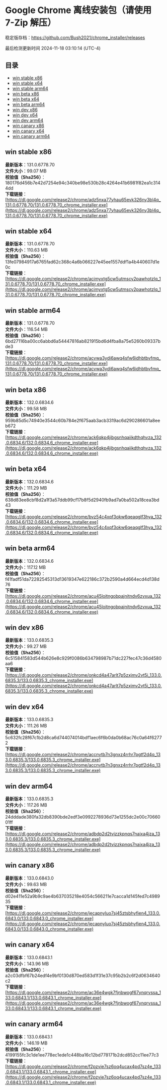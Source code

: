 # Google Chrome 离线安装包（请使用 7-Zip 解压）
稳定版存档：<https://github.com/Bush2021/chrome_installer/releases>

最后检测更新时间
2024-11-18 03:10:14 (UTC-4)

## 目录
* [win stable x86](https://github.com/Bush2021/chrome_installer?tab=readme-ov-file#win-stable-x86)
* [win stable x64](https://github.com/Bush2021/chrome_installer?tab=readme-ov-file#win-stable-x64)
* [win stable arm64](https://github.com/Bush2021/chrome_installer?tab=readme-ov-file#win-stable-arm64)
* [win beta x86](https://github.com/Bush2021/chrome_installer?tab=readme-ov-file#win-beta-x86)
* [win beta x64](https://github.com/Bush2021/chrome_installer?tab=readme-ov-file#win-beta-x64)
* [win beta arm64](https://github.com/Bush2021/chrome_installer?tab=readme-ov-file#win-beta-arm64)
* [win dev x86](https://github.com/Bush2021/chrome_installer?tab=readme-ov-file#win-dev-x86)
* [win dev x64](https://github.com/Bush2021/chrome_installer?tab=readme-ov-file#win-dev-x64)
* [win dev arm64](https://github.com/Bush2021/chrome_installer?tab=readme-ov-file#win-dev-arm64)
* [win canary x86](https://github.com/Bush2021/chrome_installer?tab=readme-ov-file#win-canary-x86)
* [win canary x64](https://github.com/Bush2021/chrome_installer?tab=readme-ov-file#win-canary-x64)
* [win canary arm64](https://github.com/Bush2021/chrome_installer?tab=readme-ov-file#win-canary-arm64)

## win stable x86
**最新版本**：131.0.6778.70  
**文件大小**：99.07 MB  
**校验值（Sha256）**：180176d456b7e42d7254e94c340be98e530b28c4264e41b6981f82ea1c3144dd  
**下载链接**：[https://dl.google.com/release2/chrome/adz5nxa77yhau65evk326ny3bl4q_131.0.6778.70/131.0.6778.70_chrome_installer.exe](https://dl.google.com/release2/chrome/adz5nxa77yhau65evk326ny3bl4q_131.0.6778.70/131.0.6778.70_chrome_installer.exe)  

## win stable x64
**最新版本**：131.0.6778.70  
**文件大小**：110.63 MB  
**校验值（Sha256）**：13fe07984917a6765fad62c368c4a6b066227e45ee1557ddf1a4b440607d1e0c  
**下载链接**：[https://dl.google.com/release2/chrome/acimyxtg5cw5utmscy2pawhotzlq_131.0.6778.70/131.0.6778.70_chrome_installer.exe](https://dl.google.com/release2/chrome/acimyxtg5cw5utmscy2pawhotzlq_131.0.6778.70/131.0.6778.70_chrome_installer.exe)  

## win stable arm64
**最新版本**：131.0.6778.70  
**文件大小**：116.54 MB  
**校验值（Sha256）**：6bd27116ba00cc6abbd6a54447816ab821915bd6d4fba8a75e5260b09337bde3  
**下载链接**：[https://dl.google.com/release2/chrome/acvwa3ydi6awq4sfw6idhbtbvfmq_131.0.6778.70/131.0.6778.70_chrome_installer.exe](https://dl.google.com/release2/chrome/acvwa3ydi6awq4sfw6idhbtbvfmq_131.0.6778.70/131.0.6778.70_chrome_installer.exe)  

## win beta x86
**最新版本**：132.0.6834.6  
**文件大小**：99.58 MB  
**校验值（Sha256）**：959b85d5c74940e3544c60b784e2f675aab3acb3319ac6d290286601a8eeb672  
**下载链接**：[https://dl.google.com/release2/chrome/ack6qkp4jibgsnhqaiikdthqhvza_132.0.6834.6/132.0.6834.6_chrome_installer.exe](https://dl.google.com/release2/chrome/ack6qkp4jibgsnhqaiikdthqhvza_132.0.6834.6/132.0.6834.6_chrome_installer.exe)  

## win beta x64
**最新版本**：132.0.6834.6  
**文件大小**：111.29 MB  
**校验值（Sha256）**：638d83ee8cbf8d2a1f3a57ddb99cf17b8f5d2940fb9ad7a0ba502a18cea3bd43  
**下载链接**：[https://dl.google.com/release2/chrome/bvz54c4xqf3okw6qeaqglf3hya_132.0.6834.6/132.0.6834.6_chrome_installer.exe](https://dl.google.com/release2/chrome/bvz54c4xqf3okw6qeaqglf3hya_132.0.6834.6/132.0.6834.6_chrome_installer.exe)  

## win beta arm64
**最新版本**：132.0.6834.6  
**文件大小**：117.12 MB  
**校验值（Sha256）**：f41fadf51da72282545313d13619347e622186c372b2590a4d664ecd4d138d76  
**下载链接**：[https://dl.google.com/release2/chrome/acu45loitngobpajnitndv6zvxua_132.0.6834.6/132.0.6834.6_chrome_installer.exe](https://dl.google.com/release2/chrome/acu45loitngobpajnitndv6zvxua_132.0.6834.6/132.0.6834.6_chrome_installer.exe)  

## win dev x86
**最新版本**：133.0.6835.3  
**文件大小**：99.27 MB  
**校验值（Sha256）**：6c515841583d544b626e8c929f0086b634798987b71dc227fec47c36d4580aa6  
**下载链接**：[https://dl.google.com/release2/chrome/onkcd4a47arlt7p5zxjmv2vt5i_133.0.6835.3/133.0.6835.3_chrome_installer.exe](https://dl.google.com/release2/chrome/onkcd4a47arlt7p5zxjmv2vt5i_133.0.6835.3/133.0.6835.3_chrome_installer.exe)  

## win dev x64
**最新版本**：133.0.6835.3  
**文件大小**：111.26 MB  
**校验值（Sha256）**：5c632fc28f67c1b2d8ca6d744074014bdf1aec6f6b0da0b68ac76c0a64f62772  
**下载链接**：[https://dl.google.com/release2/chrome/accnvtb7n3gnxz4rrhr7pgtf2d4q_133.0.6835.3/133.0.6835.3_chrome_installer.exe](https://dl.google.com/release2/chrome/accnvtb7n3gnxz4rrhr7pgtf2d4q_133.0.6835.3/133.0.6835.3_chrome_installer.exe)  

## win dev arm64
**最新版本**：133.0.6835.3  
**文件大小**：117.26 MB  
**校验值（Sha256）**：24dddade380fa32db8390bde2edf3e0992278936d73e1255dc2e00c7066001ff  
**下载链接**：[https://dl.google.com/release2/chrome/adbdp2d2tvizzkpnqs7naixa4jza_133.0.6835.3/133.0.6835.3_chrome_installer.exe](https://dl.google.com/release2/chrome/adbdp2d2tvizzkpnqs7naixa4jza_133.0.6835.3/133.0.6835.3_chrome_installer.exe)  

## win canary x86
**最新版本**：133.0.6843.0  
**文件大小**：99.63 MB  
**校验值（Sha256）**：d02e411e52a9b9c9ae4b637035218e4054c566211e7cacca1d145fed7c498935  
**下载链接**：[https://dl.google.com/release2/chrome/jecapnyluo7sj45ztsbhyfien4_133.0.6843.0/133.0.6843.0_chrome_installer.exe](https://dl.google.com/release2/chrome/jecapnyluo7sj45ztsbhyfien4_133.0.6843.0/133.0.6843.0_chrome_installer.exe)  

## win canary x64
**最新版本**：133.0.6843.1  
**文件大小**：143.96 MB  
**校验值（Sha256）**：a2c03dfbf67b24edf4e9bf0130d870ed583d1f31e37c95b2b2c6f2d0634640c2  
**下载链接**：[https://dl.google.com/release2/chrome/ac36e4wgk7fjnbwogf67ynqrvssa_133.0.6843.1/133.0.6843.1_chrome_installer.exe](https://dl.google.com/release2/chrome/ac36e4wgk7fjnbwogf67ynqrvssa_133.0.6843.1/133.0.6843.1_chrome_installer.exe)  

## win canary arm64
**最新版本**：133.0.6843.1  
**文件大小**：146.19 MB  
**校验值（Sha256）**：4199155fc3c1de1ee778ec1ede1c448ba16c12bd778171b2dcd852cc11ee77c3  
**下载链接**：[https://dl.google.com/release2/chrome/f2pzvje7sz6oq4ucax4pd7sz4e_133.0.6843.1/133.0.6843.1_chrome_installer.exe](https://dl.google.com/release2/chrome/f2pzvje7sz6oq4ucax4pd7sz4e_133.0.6843.1/133.0.6843.1_chrome_installer.exe)  

